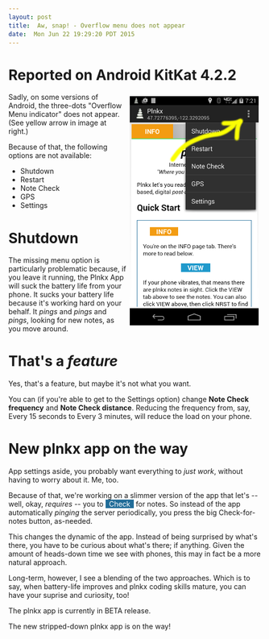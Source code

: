 ```yaml
---
layout: post
title:  Aw, snap! - Overflow menu does not appear
date:  Mon Jun 22 19:29:20 PDT 2015
---
```



# Reported on Android KitKat 4.2.2


<img src='/images/settings.screen.png'
     alt='Overflow menu does not appear'
     title='Overflow menu does not appear'
     style='float: right; margin: .5em;' />

Sadly, on some versions of Android, the three-dots "Overflow Menu
indicator" does not appear. (See yellow arrow in image at right.)

Because of that, the following options are not available:

<ul>
  <li>Shutdown</li>
  <li>Restart</li>
  <li>Note Check</li>
  <li>GPS</li>
  <li>Settings</li>
</ul>

# Shutdown

The missing menu option is particularly problematic because, if you
leave it running, the Plnkx App will suck the battery life from your
phone. It sucks your battery life because it's working hard on your
behalf. It *pings* and *pings* and *pings*, looking for new notes, as
you move around.

# That's a *feature*

Yes, that's a feature, but maybe it's not what you want.

You can (if you're able to get to the Settings option) change **Note
Check frequency** and **Note Check distance**. Reducing the frequency
from, say, Every 15 seconds to Every 3 minutes, will reduce the load
on your phone.

# New plnkx app on the way

App settings aside, you probably want everything to *just work*,
without having to worry about it. Me, too.

Because of that, we're working on a slimmer version of the app that
let's -- well, okay, *requires* -- you to <span
style='background-color: #216d99; padding-left: .5em; padding-right:
.5em; color: #ffffff;'>Check</span> for notes. So instead of the app
automatically *pinging* the server periodically, you press the big
Check-for-notes button, as-needed.

This changes the dynamic of the app. Instead of being surprised by
what's there, you have to be curious about what's there; if anything.
Given the amount of heads-down time we see with phones, this may
in fact be a more natural approach.

Long-term, however, I see a blending of the two approaches. Which is
to say, when battery-life improves and plnkx coding skills mature,
you can have your suprise and curiosity, too!

The plnkx app is currently in BETA release.

The new stripped-down plnkx app is on the way!
